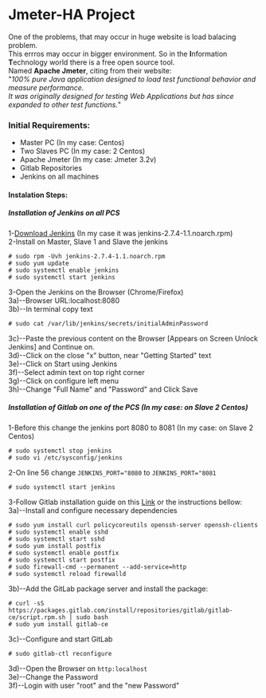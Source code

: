 <h1>Jmeter-HA Project</h1>

One of the problems, that may occur in huge website is load balacing problem.<br> This errros may occur in bigger environment.
So in the <b>I</b>nformation <b>T</b>echnology world there is a free open source tool.<br>
Named <b>Apache Jmeter</b>, citing from their website: <br>"<i>100% pure Java application designed to load test functional behavior and measure performance.<br> 
It was originally designed for testing Web Applications but has since expanded to other test functions.</i>"<br>

<h3>Initial Requirements:</h3>
<ul>
<li>Master PC (In my case: Centos)<br></li>
<li>Two Slaves PC (In my case: 2 Centos)<br></li>
<li>Apache Jmeter (In my case: Jmeter 3.2v)<br></li>
<li>Gitlab Repositories<br></li>
<li>Jenkins on all machines<br></li>
</ul>

<h4>Instalation Steps:</h4>

<h5>Installation of Jenkins on all PCS</h5>
1-<a href="https://jenkins.io/download/">Download Jenkins</a> (In my case it was jenkins-2.7.4-1.1.noarch.rpm)<br>
2-Install on Master, Slave 1 and Slave the jenkins<br>
    
```
# sudo rpm -Uvh jenkins-2.7.4-1.1.noarch.rpm
# sudo yum update
# sudo systemctl enable jenkins
# sudo systemctl start jenkins
```
3-Open the Jenkins on the Browser (Chrome/Firefox)<br>
3a)--Browser URL:localhost:8080<br>
3b)--In terminal copy text<br>
```
# sudo cat /var/lib/jenkins/secrets/initialAdminPassword
```
3c)--Paste the previous content on the Browser [Appears on Screen Unlock Jenkins] and Continue on.<br>
3d)--Click on the close "x" button, near "Getting Started" text<br>
3e)--Click on Start using Jenkins<br>
3f)--Select admin text on top right corner<br>
3g)--Click on configure left menu<br>
3h)--Change "Full Name" and "Password" and Click Save<br>

<h5>Installation of Gitlab on one of the PCS (In my case: on Slave 2 Centos)<br></h5>
1-Before this change the jenkins port 8080 to 8081 (In my case: on Slave 2 Centos)<br>

```
# sudo systemctl stop jenkins
# sudo vi /etc/sysconfig/jenkins
```

2-On line 56 change `JENKINS_PORT="8080` to `JENKINS_PORT="8081`<br>
```
# sudo systemctl start jenkins
```
3-Follow Gitlab installation guide on this <a href="https://about.gitlab.com/installation/#centos">Link</a> or the instructions bellow:</br>
3a)--Install and configure necessary dependencies<br>

```
# sudo yum install curl policycoreutils openssh-server openssh-clients
# sudo systemctl enable sshd
# sudo systemctl start sshd
# sudo yum install postfix
# sudo systemctl enable postfix
# sudo systemctl start postfix
# sudo firewall-cmd --permanent --add-service=http
# sudo systemctl reload firewalld
```

3b)--Add the GitLab package server and install the package:<br>

```
# curl -sS https://packages.gitlab.com/install/repositories/gitlab/gitlab-ce/script.rpm.sh | sudo bash
# sudo yum install gitlab-ce
```

3c)--Configure and start GitLab<br>

```
# sudo gitlab-ctl reconfigure
```

3d)--Open the Browser on `http:localhost`<br>
3e)--Change the Password<br>
3f)--Login with user "root" and the "new Password"<br>

